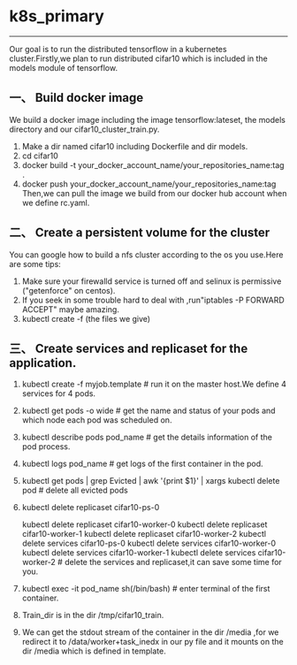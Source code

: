 # k8s_primary
---
Our goal is to run the distributed tensorflow in a kubernetes cluster.Firstly,we plan to run distributed cifar10 which is included in the models module of tensorflow.

## 一、 Build docker image
We build a docker image including the image tensorflow:lateset, the models directory and our cifar10_cluster_train.py.
1. Make a dir named cifar10 including Dockerfile and dir models. 
2. cd cifar10
3. docker build -t your_docker_account_name/your_repositories_name:tag  .
4. docker push your_docker_account_name/your_repositories_name:tag
Then,we can pull the image we build from our docker hub account when we define rc.yaml.

## 二、 Create a persistent volume for the cluster
You can google how to build a nfs cluster according to the os you use.Here are some tips:
1. Make sure your firewalld service is turned off and selinux is permissive ("getenforce" on centos).
2. If you seek in some trouble hard to deal with ,run"iptables -P FORWARD ACCEPT" maybe amazing.
3. kubectl create -f (the files we give)

## 三、 Create services and replicaset for the application.
1. kubectl create -f myjob.template      # run it on the master host.We define 4 services for 4 pods.
2. kubectl get pods -o wide     # get the name and status of your pods and which node each pod was scheduled on.
3. kubectl describe pods pod_name     # get the details information of the pod process.
4. kubectl logs pod_name    # get logs of the first container in the pod.
5. kubectl get pods | grep Evicted | awk '{print $1}' | xargs kubectl delete pod    # delete all evicted pods
6. kubectl delete replicaset cifar10-ps-0

   kubectl delete replicaset cifar10-worker-0
   kubectl delete replicaset cifar10-worker-1
   kubectl delete replicaset cifar10-worker-2
   kubectl delete services cifar10-ps-0
   kubectl delete services cifar10-worker-0
   kubectl delete services cifar10-worker-1
   kubectl delete services cifar10-worker-2     # delete the services and replicaset,it can save some time for you.
7. kubectl exec -it pod_name sh(/bin/bash)      # enter terminal of the first container.
8. Train_dir is in the dir /tmp/cifar10_train.
9. We can get the stdout stream of the container in the dir /media ,for we redirect it to /data/worker+task_inedx  in our py file and it mounts on the dir /media which is defined in template. 
